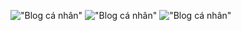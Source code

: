!["Blog cá nhân"](https://res.cloudinary.com/da9mt0m3u/image/upload/v1675418024/portfolio/p1_opqg5l.png)
!["Blog cá nhân"](https://res.cloudinary.com/da9mt0m3u/image/upload/v1675418018/portfolio/p2_fybvxe.png)
!["Blog cá nhân"](https://res.cloudinary.com/da9mt0m3u/image/upload/v1675418018/portfolio/p3_qeexxs.png)
